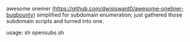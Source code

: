 awesome oneiner (https://github.com/dwisiswant0/awesome-oneliner-bugbounty) simplified for subdomain enumeration;
just gathered those subdomain scripts and turned into one.

usage: sh opensubs.sh <domain>
